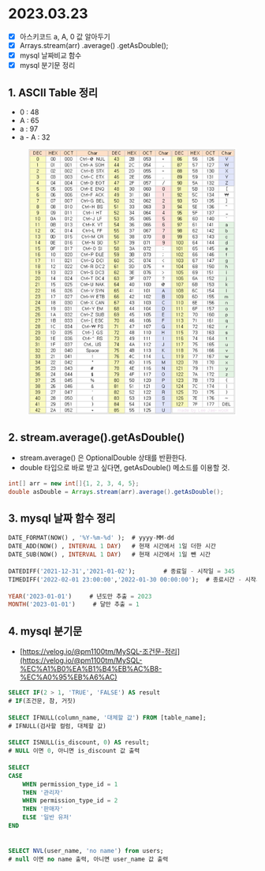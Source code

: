 # 2023.03.23

* [x] 아스키코드 a, A, 0 값 알아두기&#x20;
* [x] Arrays.stream(arr) .average() .getAsDouble();
* [x] mysql 날짜비교 함수&#x20;
* [x] mysql 분기문 정리&#x20;

## 1. ASCII Table 정리&#x20;

* 0 : 48&#x20;
* A : 65&#x20;
* a : 97&#x20;
* a - A : 32&#x20;

<figure><img src="../../.gitbook/assets/image (4).png" alt=""><figcaption></figcaption></figure>

## 2. stream.average().getAsDouble()

* stream.average() 은 OptionalDouble 상태를 반환한다.&#x20;
* double 타입으로 바로 받고 싶다면, getAsDouble() 메소드를 이용할 것.&#x20;

```java
int[] arr = new int[]{1, 2, 3, 4, 5};
double asDouble = Arrays.stream(arr).average().getAsDouble();
```

## 3. mysql 날짜 함수 정리&#x20;

```sql
DATE_FORMAT(NOW() , '%Y-%m-%d' );  # yyyy-MM-dd
DATE_ADD(NOW() , INTERVAL 1 DAY)   # 현재 시간에서 1일 더한 시간
DATE_SUB(NOW() , INTERVAL 1 DAY)   # 현재 시간에서 1일 뺀 시간

DATEDIFF('2021-12-31','2021-01-02');        # 종료일 - 시작일 = 345
TIMEDIFF('2022-02-01 23:00:00','2022-01-30 00:00:00');  # 종료시간 - 시작시간

YEAR('2023-01-01')     # 년도만 추출 = 2023
MONTH('2023-01-01')     # 달만 추출 = 1
```

## 4. mysql 분기문&#x20;

* [https://velog.io/@pm1100tm/MySQL-조건문-정리](https://velog.io/@pm1100tm/MySQL-%EC%A1%B0%EA%B1%B4%EB%AC%B8-%EC%A0%95%EB%A6%AC)

```sql
SELECT IF(2 > 1, 'TRUE', 'FALSE') AS result
# IF(조건문, 참, 거짓) 

SELECT IFNULL(column_name, '대체할 값') FROM [table_name]; 
# IFNULL(검사할 컬럼, 대체할 값) 

SELECT ISNULL(is_discount, 0) AS result;
# NULL 이면 0, 아니면 is_discount 값 출력 

SELECT
CASE
	WHEN permission_type_id = 1
	THEN '관리자'
	WHEN permission_type_id = 2
	THEN '판매자'
	ELSE '일반 유저'
END


SELECT NVL(user_name, 'no name') from users;
# null 이면 no name 출력, 아니면 user_name 값 출력 
```
